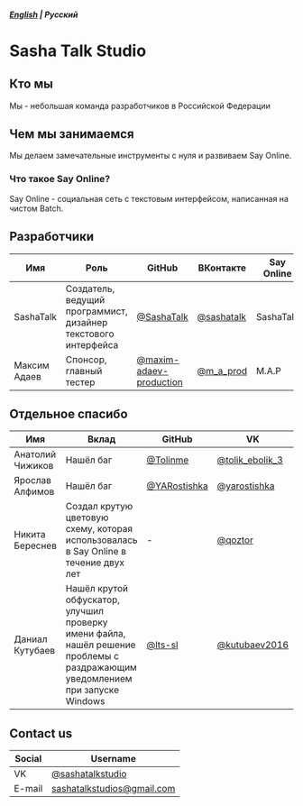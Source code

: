 ##### [English](https://github.com/SashaTalkStudio) | Русский
# Sasha Talk Studio
## Кто мы
Мы - небольшая команда разработчиков в Российской Федерации
## Чем мы занимаемся
Мы делаем замечательные инструменты с нуля и развиваем Say Online.
### Что такое Say Online?
Say Online - социальная сеть с текстовым интерфейсом, написанная на чистом Batch.
## Разработчики
| Имя | Роль | GitHub | ВКонтакте | Say Online |
| - | - | - | - | - |
| SashaTalk | Создатель, ведущий программист, дизайнер текстового интерфейса | [@SashaTalk](https://github.com/SashaTalk) | [@sashatalk](https://vk.com/sashatalk) | SashaTalk |
| Максим Адаев | Спонсор, главный тестер | [@maxim-adaev-production](https://github.com/maxim-adaev-production) | [@m_a_prod](https://vk.com/m_a_prod) | M.A.P |
## Отдельное спасибо
| Имя | Вклад | GitHub | VK | Say Online |
| - | - | - | - | - |
| Анатолий Чижиков | Нашёл баг | [@Tolinme](https://github.com/Tolinme) | [@tolik_ebolik_3](https://vk.com/tolik_ebolik_3) | гектарчик |
| Ярослав Алфимов | Нашёл баг | [@YARostishka](https://github.com/YARostishka) | [@yarostishka](https://vk.com/yarostishka) | Yarostishka |
| Никита Береснев | Создал крутую цветовую схему, которая использовалась в Say Online в течение двух лет | - | [@qoztor](https://vk.com/qoztor) | iXylan |
| Даниал Кутубаев | Нашёл крутой обфускатор, улучшил проверку имени файла, нашёл решение проблемы с раздражающим уведомлением при запуске Windows | [@lts-sl](https://github.com/Its-sl) | [@kutubaev2016](https://vk.com/kutubaev2016) | sl |
## Contact us
| Social | Username |
| - | - |
| VK | [@sashatalkstudio](https://vk.com/sashatalkstudio) |
| E-mail | sashatalkstudios@gmail.com |